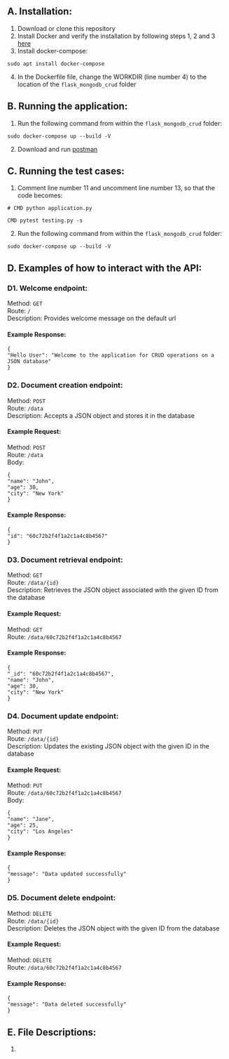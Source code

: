 ## A. Installation:

1. Download or clone this repository
2. Install Docker and verify the installation by following steps 1, 2 and 3 [here](https://docs.docker.com/engine/install/ubuntu/#install-using-the-repository)
3. Install docker-compose:
```
sudo apt install docker-compose
```
4. In the Dockerfile file, change the WORKDIR (line number 4) to the location of the `flask_mongodb_crud` folder

## B. Running the application:

1. Run the following command from within the `flask_mongodb_crud` folder:
```
sudo docker-compose up --build -V
```
2. Download and run [postman](https://www.postman.com/downloads/)

## C. Running the test cases:
1. Comment line number 11 and uncomment line number 13, so that the code becomes:
```
# CMD python application.py

CMD pytest testing.py -s
```
2. Run the following command from within the `flask_mongodb_crud` folder:
```
sudo docker-compose up --build -V
```

## D. Examples of how to interact with the API:
### D1. Welcome endpoint:
Method: `GET`   
Route: `/`   
Description: Provides welcome message on the default url

#### Example Response:
```
{
"Hello User": "Welcome to the application for CRUD operations on a JSON database"
}
```

### D2. Document creation endpoint:

Method: `POST`   
Route: `/data`   
Description: Accepts a JSON object and stores it in the database

#### Example Request:

Method: `POST`   
Route: `/data`   
Body:
```
{
"name": "John",
"age": 30,
"city": "New York"
}
```

#### Example Response:
```
{
"id": "60c72b2f4f1a2c1a4c8b4567"
}
```

### D3. Document retrieval endpoint:
Method: `GET`   
Route: `/data/{id}`   
Description: Retrieves the JSON object associated with the given ID from the database

#### Example Request:
Method: `GET`   
Route: `/data/60c72b2f4f1a2c1a4c8b4567`

#### Example Response:
```
{
"_id": "60c72b2f4f1a2c1a4c8b4567",
"name": "John",
"age": 30,
"city": "New York"
}
```

### D4. Document update endpoint:
Method: `PUT`   
Route: `/data/{id}`   
Description: Updates the existing JSON object with the given ID in the database

#### Example Request:
Method: `PUT`   
Route: `/data/60c72b2f4f1a2c1a4c8b4567`   
Body:
```
{
"name": "Jane",
"age": 25,
"city": "Los Angeles"
}
```

#### Example Response:
```
{
"message": "Data updated successfully"
}
```

### D5. Document delete endpoint:
Method: `DELETE`   
Route: `/data/{id}`   
Description: Deletes the JSON object with the given ID from the database

#### Example Request:
Method: `DELETE`   
Route: `/data/60c72b2f4f1a2c1a4c8b4567`

#### Example Response:
```
{
"message": "Data deleted successfully"
}
```

## E. File Descriptions:
1. 
